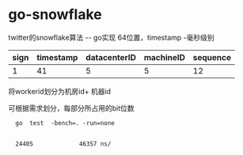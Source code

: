 # go-snowflake
twitter的snowflake算法 -- go实现
64位置，timestamp -毫秒级别

| sign | timestamp | datacenterID | machineID  |   sequence  | 
| -----| ----      | ----        |----         |----         |
|  1   |       41  |  5          |5            | 12

 将workerid划分为机房id+ 机器id   
 
 可根据需求划分，每部分所占用的bit位数
 
  ```text
    go  test  -bench=. -run=none   
    
    
    24405             46357 ns/
   ```
